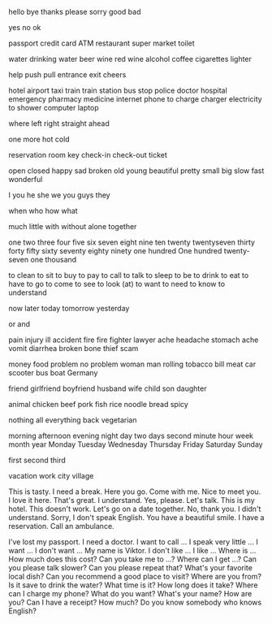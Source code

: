 hello
bye
thanks
please
sorry
good
bad

yes
no
ok

passport
credit card
ATM
restaurant
super market
toilet

water
drinking water
beer
wine
red wine
alcohol
coffee
cigarettes
lighter

help
push
pull
entrance
exit
cheers

hotel
airport
taxi
train
train station
bus stop
police
doctor
hospital
emergency
pharmacy
medicine
internet
phone
to charge
charger
electricity
to shower
computer
laptop

where
left
right
straight ahead

one more
hot
cold

reservation
room
key
check-in
check-out
ticket

open
closed
happy
sad
broken
old
young
beautiful
pretty
small
big
slow
fast
wonderful

I
you
he
she
we
you guys
they

when
who
how
what

much
little
with
without
alone
together

one
two
three
four
five
six
seven
eight
nine
ten
twenty
twentyseven
thirty
forty
fifty
sixty
seventy
eighty
ninety
one hundred
One hundred twenty-seven
one thousand

to clean
to sit
to buy
to pay
to call
to talk
to sleep
to be
to drink
to eat
to have
to go
to come
to see
to look (at)
to want
to need
to know
to understand

now
later
today
tomorrow
yesterday

or
and

pain
injury
ill
accident
fire
fire fighter
lawyer
ache
headache
stomach ache
vomit
diarrhea
broken bone
thief
scam

money
food
problem
no problem
woman
man
rolling tobacco
bill
meat
car
scooter
bus
boat
Germany

friend
girlfriend
boyfriend
husband
wife
child
son
daughter

animal
chicken
beef
pork
fish
rice
noodle
bread
spicy

nothing
all
everything
back
vegetarian

morning
afternoon
evening
night
day
two days
second
minute
hour
week
month
year
Monday
Tuesday
Wednesday
Thursday
Friday
Saturday
Sunday

first
second
third

vacation
work
city
village

This is tasty.
I need a break.
Here you go.
Come with me.
Nice to meet you.
I love it here.
That's great.
I understand.
Yes, please.
Let's talk.
This is my hotel.
This doesn't work.
Let's go on a date together.
No, thank you.
I didn't understand.
Sorry, I don't speak English.
You have a beautiful smile.
I have a reservation.
Call an ambulance.

I've lost my passport.
I need a doctor.
I want to call ...
I speak very little ...
I want ...
I don't want ...
My name is Viktor.
I don't like ...
I like ...
Where is ...
How much does this cost?
Can you take me to ...?
Where can I get ...?
Can you please talk slower?
Can you please repeat that?
What's your favorite local dish?
Can you recommend a good place to visit?
Where are you from?
Is it save to drink the water?
What time is it?
How long does it take?
Where can I charge my phone?
What do you want?
What's your name?
How are you?
Can I have a receipt?
How much?
Do you know somebody who knows English?
